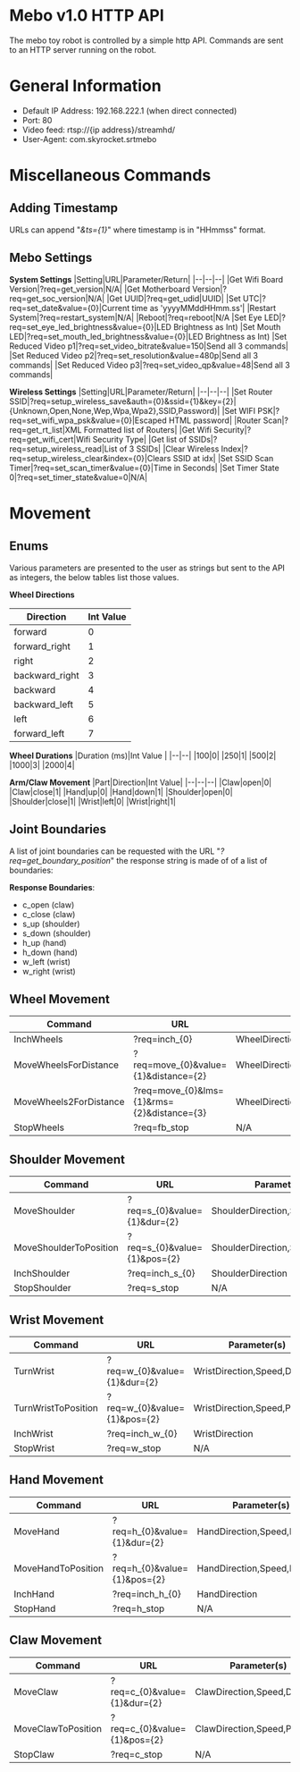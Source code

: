 
# Mebo v1.0 HTTP API

The mebo toy robot is controlled by a simple http API. 
Commands are sent to an HTTP server running on the robot.


# General Information
 - Default IP Address: 192.168.222.1 (when direct connected)
 - Port: 80
 - Video feed: rtsp://{ip address}/streamhd/
 - User-Agent: com.skyrocket.srtmebo


# Miscellaneous Commands

## Adding Timestamp

URLs can append "*&ts={1}*" where timestamp is in "HHmmss" format.


## Mebo Settings

**System Settings**
|Setting|URL|Parameter/Return|
|--|--|--|
|Get Wifi Board Version|?req=get_version|N/A|
|Get Motherboard Version|?req=get_soc_version|N/A|
|Get UUID|?req=get_udid|UUID|
|Set UTC|?req=set_date&value={0}|Current time as 'yyyyMMddHHmm.ss'|
|Restart System|?req=restart_system|N/A|
|Reboot|?req=reboot|N/A
|Set Eye LED|?req=set_eye_led_brightness&value={0}|LED Brightness as Int)
|Set Mouth LED|?req=set_mouth_led_brightness&value={0}|LED Brightness as Int)
|Set Reduced Video p1|?req=set_video_bitrate&value=150|Send all 3 commands|
|Set Reduced Video p2|?req=set_resolution&value=480p|Send all 3 commands|
|Set Reduced Video p3|?req=set_video_qp&value=48|Send all 3 commands|


**Wireless Settings**
|Setting|URL|Parameter/Return|
|--|--|--|
|Set Router SSID|?req=setup_wireless_save&auth={0}&ssid={1}&key={2}|{Unknown,Open,None,Wep,Wpa,Wpa2},SSID,Password)|
|Set WIFI PSK|?req=set_wifi_wpa_psk&value={0}|Escaped HTML password|
|Router Scan|?req=get_rt_list|XML Formatted list of Routers|
|Get Wifi Security|?req=get_wifi_cert|Wifi Security Type|
|Get list of SSIDs|?req=setup_wireless_read|List of 3 SSIDs|
|Clear Wireless Index|?req=setup_wireless_clear&index={0}|Clears SSID at idx|
|Set SSID Scan Timer|?req=set_scan_timer&value={0}|Time in Seconds|
|Set Timer State 0|?req=set_timer_state&value=0|N/A|



# Movement

## Enums
Various parameters are presented to the user as strings but sent to the API as integers, the below tables list those values.


**Wheel Directions**

|Direction|Int Value|
|--|--|
|forward|0|
|forward_right|1|
|right|2|
|backward_right|3|
|backward|4|
|backward_left|5|
|left|6|
|forward_left|7|

**Wheel Durations**
|Duration (ms)|Int Value |
|--|--|
|100|0|
|250|1|
|500|2|
|1000|3|
|2000|4|

**Arm/Claw Movement**
|Part|Direction|Int Value|
|--|--|--|
|Claw|open|0|
|Claw|close|1|
|Hand|up|0|
|Hand|down|1|
|Shoulder|open|0|
|Shoulder|close|1|
|Wrist|left|0|
|Wrist|right|1|

## Joint Boundaries

A list of joint boundaries can be requested with the URL "*?req=get_boundary_position*" the response string is made of of a list of boundaries:

**Response Boundaries**:
* c_open (claw)
* c_close (claw)
* s_up (shoulder)
* s_down (shoulder)
* h_up (hand)
* h_down (hand)
* w_left (wrist)
* w_right (wrist)


## Wheel Movement

|Command|URL|Parameter(s)|
|--|--|--|
|InchWheels|?req=inch_{0}|WheelDirection|
|MoveWheelsForDistance|?req=move_{0}&value={1}&distance={2}|WheelDirection,Speed,ClickCount|
|MoveWheels2ForDistance|?req=move_{0}&lms={1}&rms={2}&distance={3}|WheelDirection,LeftWheelSpeed,RightWheelSpeed,ClickCount|
|StopWheels|?req=fb_stop|N/A|


## Shoulder Movement
|Command|URL|Parameter(s)|
|--|--|--|
|MoveShoulder|?req=s_{0}&value={1}&dur={2}|ShoulderDirection,Speed,Duration|
|MoveShoulderToPosition|?req=s_{0}&value={1}&pos={2}|ShoulderDirection,Speed,Position|
|InchShoulder|?req=inch_s_{0}|ShoulderDirection|
|StopShoulder|?req=s_stop|N/A|

## Wrist Movement
|Command|URL|Parameter(s)|
|--|--|--|
|TurnWrist|?req=w_{0}&value={1}&dur={2}|WristDirection,Speed,Duration|
|TurnWristToPosition|?req=w_{0}&value={1}&pos={2}|WristDirection,Speed,Position|
|InchWrist|?req=inch_w_{0}|WristDirection|
|StopWrist|?req=w_stop|N/A|

## Hand Movement
|Command|URL|Parameter(s)|
|--|--|--|
|MoveHand|?req=h_{0}&value={1}&dur={2}|HandDirection,Speed,Duration|
|MoveHandToPosition|?req=h_{0}&value={1}&pos={2}|HandDirection,Speed,Position|
|InchHand|?req=inch_h_{0}|HandDirection|
|StopHand|?req=h_stop|N/A|

## Claw Movement
|Command|URL|Parameter(s)|
|--|--|--|
|MoveClaw|?req=c_{0}&value={1}&dur={2}|ClawDirection,Speed,Duration|
|MoveClawToPosition|?req=c_{0}&value={1}&pos={2}|ClawDirection,Speed,Position|
|StopClaw|?req=c_stop|N/A|


